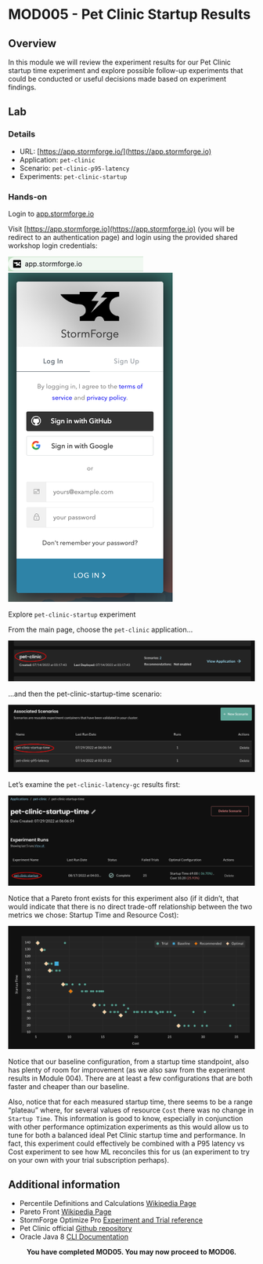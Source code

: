 # MOD005 - Pet Clinic Startup Results

## Overview

In this module we will review the experiment results for our Pet Clinic startup time experiment and explore possible follow-up experiments that could be conducted or useful decisions made based on experiment findings.
## Lab
### Details
* URL: [https://app.stormforge.io/](https://app.stormforge.io)
* Application: `pet-clinic`
* Scenario: `pet-clinic-p95-latency`
* Experiments: `pet-clinic-startup`

### Hands-on

Login to [app.stormforge.io](https://app.stormforge.io)

Visit [https://app.stormforge.io](https://app.stormforge.io) (you will be redirect to an authentication page) and login using the provided shared workshop login credentials:

![browser-address](/Java/Assets/Images/browser-address.png)<br>
![browser-login](/Java/Assets/Images/browser-login.png)

Explore `pet-clinic-startup` experiment

From the main page, choose the `pet-clinic` application…
 
![pet-clinic-walkthrough-1](/Java/Assets/Images/pet-clinic-walkthrough-1.png)

…and then the pet-clinic-startup-time scenario:

![pet-clinic-walkthrough-2](/Java/Assets/Images/pet-clinic-walkthrough-2.png)

Let’s examine the `pet-clinic-latency-gc` results first:

![pet-clinic-walkthrough-3](/Java/Assets/Images/pet-clinic-walkthrough-3.png)


Notice that a Pareto front exists for this experiment also (if it didn’t, that would indicate that there is no direct trade-off relationship between the two metrics we chose: Startup Time and Resource Cost):

![pet-clinic-walkthrough-4](/Java/Assets/Images/pet-clinic-walkthrough-4.png)

Notice that our baseline configuration, from a startup time standpoint, also has plenty of room for improvement (as we also saw from the experiment results in Module 004). There are at least a few configurations that are both faster and cheaper than our baseline.

Also, notice that for each measured startup time, there seems to be a range “plateau” where, for several values of resource `Cost` there was no change in `Startup Time`. This information is good to know, especially in conjunction with other performance optimization experiments as this would allow us to tune for both a balanced ideal Pet Clinic startup time and performance. In fact, this experiment could effectively be combined with a P95 latency vs Cost experiment to see how ML reconciles this for us (an experiment to try on your own with your trial subscription perhaps).









## Additional information
* Percentile Definitions and Calculations [Wikipedia Page](https://en.wikipedia.org/wiki/Percentile)
* Pareto Front [Wikipedia Page](https://en.wikipedia.org/wiki/Pareto_front)
* StormForge Optimize Pro [Experiment and Trial reference](https://docs.stormforge.io/optimize-pro/reference/)
* Pet Clinic official [Github repository](https://github.com/spring-projects/spring-petclinic)
* Oracle Java 8 [CLI Documentation](https://docs.oracle.com/javase/8/docs/technotes/tools/unix/java.html#BGBCIEFC)


<p align="center">
  <b>You have completed MOD05. You may now proceed to MOD06.</b>
</p>
